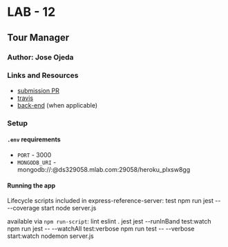 # LAB - 12

## Tour Manager

### Author: Jose Ojeda

### Links and Resources
* [submission PR](https://github.com/jose-401-advanced-javascript/tour-manager/pull/1)
* [travis](https://travis-ci.com/jose-401-advanced-javascript/tour-manager)
* [back-end](http://xyz.com) (when applicable)

### Setup
#### `.env` requirements
* `PORT` - 3000
* `MONGODB_URI` - mongodb://<dbuser>:<dbpassword>@ds329058.mlab.com:29058/heroku_plxsw8gg



#### Running the app

Lifecycle scripts included in express-reference-server:
  test
    npm run jest -- --coverage
  start
    node server.js

available via `npm run-script`:
  lint
    eslint .
  jest
    jest --runInBand
  test:watch
    npm run jest -- --watchAll
  test:verbose
    npm run test -- --verbose
  start:watch
    nodemon server.js
  